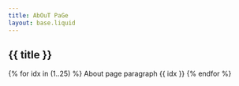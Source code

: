 ```yaml
---
title: AbOuT PaGe
layout: base.liquid
---
```


## {{ title }}

{% for idx in (1..25) %}
About page paragraph {{ idx }}
{% endfor %}
